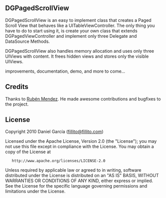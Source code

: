 ## DGPagedScrollView

DGPagedScrollView is an easy to implement class that creates a Paged Scroll View that behaves like a UITableViewController.
The only thing you have to do to start using it, is create your own class that extends DGPagedViewController and implement only three Delegate and DataSource Methods.

DGPagedScrollView also handles memory allocation and uses only three UIViews with content. It frees hidden views and stores only the visible UIViews.

improvements, documentation, demo, and more to come…

## Credits

Thanks to [Rubén Mendez](https://masterbranch.com/caldofran). He made awesome contributions and bugfixes to the project.

## License

Copyright 2010 Daniel García (fillito@fillito.com)

   Licensed under the Apache License, Version 2.0 (the "License");
   you may not use this file except in compliance with the License.
   You may obtain a copy of the License at

       http://www.apache.org/licenses/LICENSE-2.0

   Unless required by applicable law or agreed to in writing, software
   distributed under the License is distributed on an "AS IS" BASIS,
   WITHOUT WARRANTIES OR CONDITIONS OF ANY KIND, either express or implied.
   See the License for the specific language governing permissions and
   limitations under the License.